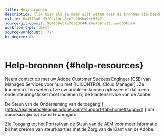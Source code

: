 ```yaml
---
title: Help-bronnen
description: Klik hier als je meer wilt weten over de bronnen die beschikbaar zijn om je te helpen Cloud Manager te gebruiken.
exl-id: 6a4573a6-d9f0-41bc-8ce2-289ba9cc9f47
source-git-commit: 984269e5fe70913644d26e759fa21ccea0536bf4
workflow-type: tm+mt
source-wordcount: '77'
ht-degree: 0%

---
```



# Help-bronnen {#help-resources}

Neem contact op met uw Adobe Customer Success Engineer (CSE) van Managed Services voor hulp met [!UICONTROL Cloud Manager] . Ze kunnen u laten weten of ze uw probleem kunnen oplossen of dat u een ondersteuningsticket moet indienen bij de klantenservice van de Adobe.

De Steun van de Onderneming van de toegang ](https://experienceleague.adobe.com/?support-tab=home#support) [ om steunkaartjes tot stand te brengen.

Zie [ Toegang tot het Portaal van de Steun van de AEM ](https://helpx.adobe.com/enterprise/using/support-and-expert-services.html) voor meer informatie bij het creëren van steunkaartjes met de Zorg van de Klant van de Adobe.

